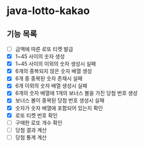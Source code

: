 # java-lotto-kakao

## 기능 목록

- [ ] 금액에 따른 로또 티켓 발급
- [X] 1~45 사이의 숫자 생성
- [X] 1~45 사이의 이외의 숫자 생성시 실패
- [X] 6개의 중복되지 않은 숫자 배열 생성
- [X] 6개 중 중복된 숫자 존재시 실패
- [X] 6개 이외의 숫자 배열 생성시 실패
- [X] 6개의 숫자 배열에 1개의 보너스 볼을 가진 당첨 번호 생성
- [X] 보너스 볼이 중복된 당첨 번호 생성시 실패
- [X] 숫자가 숫자 배열에 포함되어 있는지 확인
- [X] 로또 티켓 번호 확인
- [ ] 구매한 로또 개수 확인
- [ ] 당첨 결과 계산
- [ ] 당첨 통계 계산
